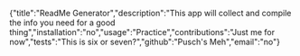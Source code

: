 {"title":"ReadMe Generator","description":"This app will collect and compile the info you need for a good thing","installation":"no","usage":"Practice","contributions":"Just me for now","tests":"This is six or seven?","github":"Pusch's Meh","email":"no"}